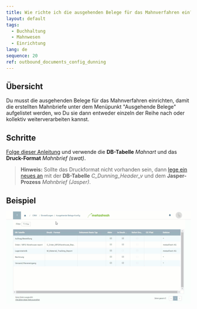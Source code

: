 ```yaml
---
title: Wie richte ich die ausgehenden Belege für das Mahnverfahren ein?
layout: default
tags:
  - Buchhaltung
  - Mahnwesen
  - Einrichtung
lang: de
sequence: 20
ref: outbound_documents_config_dunning
---
```


## Übersicht
Du musst die ausgehenden Belege für das Mahnverfahren einrichten, damit die erstellten Mahnbriefe unter dem Menüpunkt "Ausgehende Belege" aufgelistet werden, wo Du sie dann entweder einzeln der Reihe nach oder kollektiv weiterverarbeiten kannst.

## Schritte
[Folge dieser Anleitung](Ausgehende_Belege_Konfig) und verwende die **DB-Tabelle** *Mahnart* und das **Druck-Format** *Mahnbrief (swat)*.
 >**Hinweis:** Sollte das Druckformat nicht vorhanden sein, dann [lege ein neues an](Druckformat_anlegen) mit der **DB-Tabelle** *C_Dunning_Header_v* und dem **Jasper-Prozess** *Mahnbrief (Jasper)*.

## Beispiel
![](assets/Ausgehende_Belege_Konfig+Mahnung.gif)
